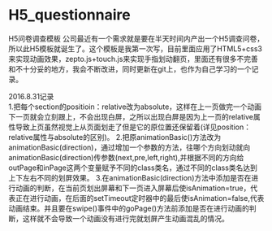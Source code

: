 # H5_questionnaire
H5问卷调查模板
公司最近有一个需求就是要在半天时间内产出一个H5调查问卷，所以此H5模板就诞生了。这个模板是我第一次写，目前里面应用了HTML5+css3来实现动画效果，zepto.js+touch.js来实现手指划动翻页，里面还有很多不完善和不十分妥的地方，我会不断改进，同时更新在git上，也作为自己学习的一个记录。

2016.8.31记录<br>
1.把每个section的positioin：relative改为absolute，这样在上一页做完一个动画下一页就会立刻跟上，不会出现白屏，之所以出现白屏是因为上一页的relative属性导致上页虽然视觉上从页面划走了但是它的原位置还保留着(详见position：relative属性与absolute的区别)。
2.把原animationBasic()方法改为animationBasic(direction)，通过增加一个参数的方法，往哪个方向划动就向animationBasic(direction)传参数(next,pre,left,right),并根据不同的方向给outPage和inPage这两个变量赋予不同的class类名，通过不同的class类名达到上下左右不同的划屏效果。
3.在animationBasic(direction)方法中添加是否在进行动画的判断，在当前页划出屏幕和下一页进入屏幕后使isAnimation=true，代表正在进行动画，在后面的setTimeout定时器中的最后使isAnimation=false,代表动画结束。并且要在swipe()事件中的goPage()方法前添加是否在进行动画的判断，这样就不会导致一个动画没有进行完就划屏产生动画混乱的情况。
